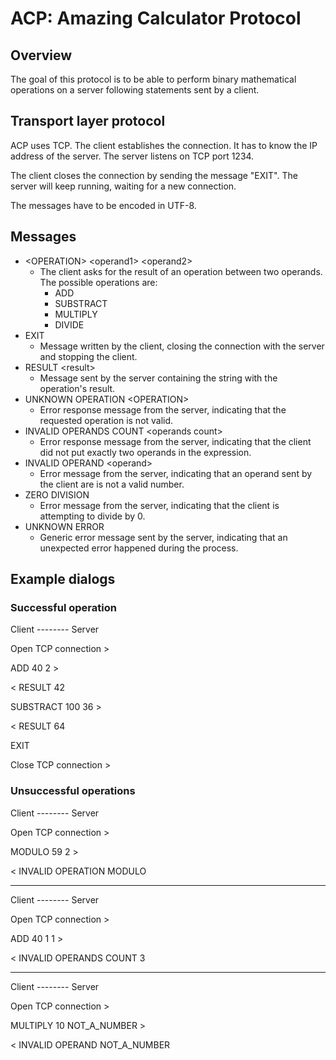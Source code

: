 # ACP: Amazing Calculator Protocol

## Overview
The goal of this protocol is to be able to perform binary mathematical operations on a server following statements sent by a client.

## Transport layer protocol
ACP uses TCP. The client establishes the connection. It has to know the IP address of the server. The server listens on TCP port 1234.

The client closes the connection by sending the message "EXIT". The server will keep running, waiting for a new connection.

The messages have to be encoded in UTF-8.

## Messages

- &lt;OPERATION> &lt;operand1> &lt;operand2>
  - The client asks for the result of an operation between two operands. The possible operations are: 
    - ADD
    - SUBSTRACT
    - MULTIPLY
    - DIVIDE
- EXIT 
  - Message written by the client, closing the connection with the server and stopping the client.
- RESULT &lt;result>
  - Message sent by the server containing the string with the operation's result.
- UNKNOWN OPERATION &lt;OPERATION>
  - Error response message from the server, indicating that the requested operation is not valid.
- INVALID OPERANDS COUNT &lt;operands count>
  - Error response message from the server, indicating that the client did not put exactly two operands in the expression.
- INVALID OPERAND &lt;operand>
  - Error message from the server, indicating that an operand sent by the client are is not a valid number.
- ZERO DIVISION
  - Error message from the server, indicating that the client is attempting to divide by 0.
- UNKNOWN ERROR
  - Generic error message sent by the server, indicating that an unexpected error happened during the process.
  
## Example dialogs

### Successful operation

Client -------- Server

Open TCP connection >

ADD 40 2 >

< RESULT 42

SUBSTRACT 100 36 >

< RESULT 64

EXIT

Close TCP connection >

### Unsuccessful operations

Client -------- Server

Open TCP connection >

MODULO 59 2 >

< INVALID OPERATION MODULO

------------

Client -------- Server

Open TCP connection >

ADD 40 1 1 >

< INVALID OPERANDS COUNT 3

-----------

Client -------- Server

Open TCP connection >

MULTIPLY 10 NOT_A_NUMBER >

< INVALID OPERAND NOT_A_NUMBER

